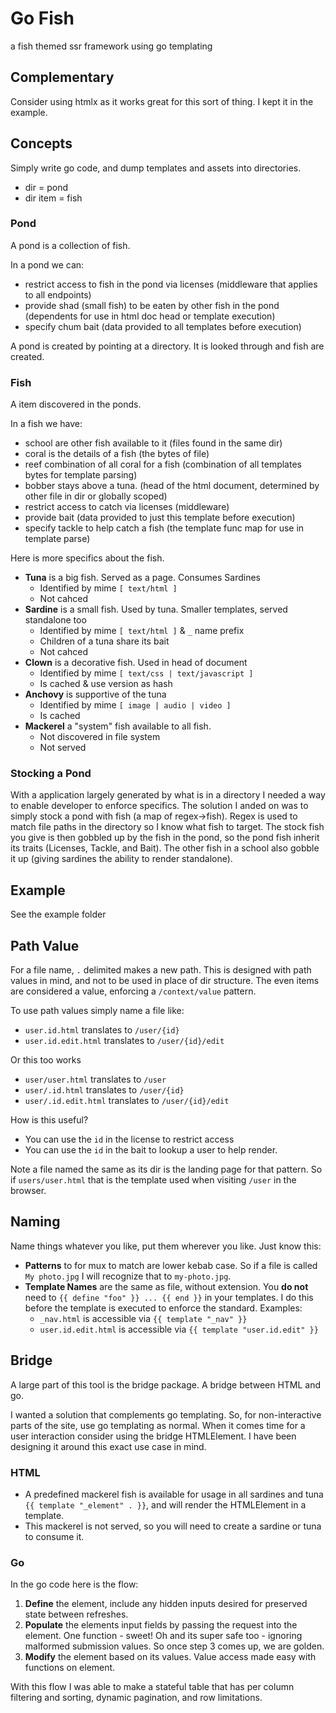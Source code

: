 # Go Fish

a fish themed ssr framework using go templating

## Complementary

Consider using htmlx as it works great for this sort of thing. I kept it in the example.

## Concepts

Simply write go code, and dump templates and assets into directories. 
- dir = pond
- dir item = fish

### Pond

A pond is a collection of fish.

In a pond we can:
- restrict access to fish in the pond via licenses (middleware that applies to all endpoints)
- provide shad (small fish) to be eaten by other fish in the pond (dependents for use in html doc head or template execution)
- specify chum bait (data provided to all templates before execution)

A pond is created by pointing at a directory. It is looked through and fish are created.

### Fish

A item discovered in the ponds.

In a fish we have:
- school are other fish available to it (files found in the same dir)
- coral is the details of a fish (the bytes of file)
- reef combination of all coral for a fish (combination of all templates bytes for template parsing)
- bobber stays above a tuna. (head of the html document, determined by other file in dir or globally scoped)
- restrict access to catch via licenses (middleware)
- provide bait (data provided to just this template before execution)
- specify tackle to help catch a fish (the template func map for use in template parse)

Here is more specifics about the fish.

- **Tuna** is a big fish. Served as a page. Consumes Sardines
	- Identified by mime `[ text/html ]`
	- Not cahced
- **Sardine** is a small fish. Used by tuna. Smaller templates, served standalone too
	- Identified by mime `[ text/html ]` & `_` name prefix
	- Children of a tuna share its bait
	- Not cahced
- **Clown** is a decorative fish. Used in head of document
	- Identified by mime `[ text/css | text/javascript ]`
	- Is cached & use version as hash
- **Anchovy** is supportive of the tuna
	- Identified by mime `[ image | audio | video ]`
	- Is cached
- **Mackerel** a "system" fish available to all fish.
	- Not discovered in file system
	- Not served

### Stocking a Pond

With a application largely generated by what is in a directory I needed a way to enable developer to enforce specifics. The solution I anded on was to simply stock a pond with fish (a map of regex->fish). Regex is used to match file paths in the directory so I know what fish to target. The stock fish you give is then gobbled up by the fish in the pond, so the pond fish inherit its traits (Licenses, Tackle, and Bait). The other fish 
in a school also gobble it up (giving sardines the ability to render standalone).

## Example

See the example folder

## Path Value

For a file name, `.` delimited makes a new path. This is designed with path values in mind, and not to be used in place of dir structure. The even items are considered a value, enforcing a `/context/value` pattern. 

To use path values simply name a file like: 
- `user.id.html` translates to `/user/{id}`
- `user.id.edit.html` translates to `/user/{id}/edit`

Or this too works
- `user/user.html` translates to `/user`
- `user/.id.html` translates to `/user/{id}`
- `user/.id.edit.html` translates to `/user/{id}/edit`

How is this useful? 
- You can use the `id` in the license to restrict access
- You can use the `id` in the bait to lookup a user to help render.

Note a file named the same as its dir is the landing page for that pattern. So if `users/user.html` that is the template used when visiting `/user` in the browser.

## Naming

Name things whatever you like, put them wherever you like. Just know this:

- **Patterns** to for mux to match are lower kebab case. So if a file is called `My photo.jpg` I will recognize that to `my-photo.jpg`.
- **Template Names** are the same as file, without extension. You **do not** need to `{{ define "foo" }} ... {{ end }}` in your templates. I do this before the template is executed to enforce the standard. Examples: 
  - `_nav.html` is accessible via `{{ template "_nav" }}`
  - `user.id.edit.html` is accessible via `{{ template "user.id.edit" }}`



## Bridge

A large part of this tool is the bridge package. A bridge between HTML and go.

I wanted a solution that complements go templating. So, for non-interactive parts of the site, use go templating as normal. When it comes time for a user interaction consider using the bridge HTMLElement. I have been designing it around this exact use case in mind.

### HTML

- A predefined mackerel fish is available for usage in all sardines and tuna `{{ template "_element" . }}`, and will render the HTMLElement in a template.
- This mackerel is not served, so you will need to create a sardine or tuna to consume it.

### Go

In the go code here is the flow:

1. **Define** the element, include any hidden inputs desired for preserved state between refreshes.
2. **Populate** the elements input fields by passing the request into the element. One function - sweet! Oh and its super safe too - ignoring malformed submission values. So once step 3 comes up, we are golden.
4. **Modify** the element based on its values. Value access made easy with functions on element. 

With this flow I was able to make a stateful table that has per column filtering and sorting, dynamic pagination, and row limitations.
